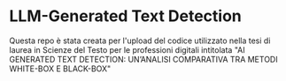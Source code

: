 # LLM-Generated Text Detection

 Questa repo è stata creata per l'upload del codice utilizzato nella tesi di laurea in Scienze del Testo per le professioni digitali intitolata "AI GENERATED TEXT DETECTION: 
UN’ANALISI COMPARATIVA TRA METODI WHITE-BOX E BLACK-BOX"




